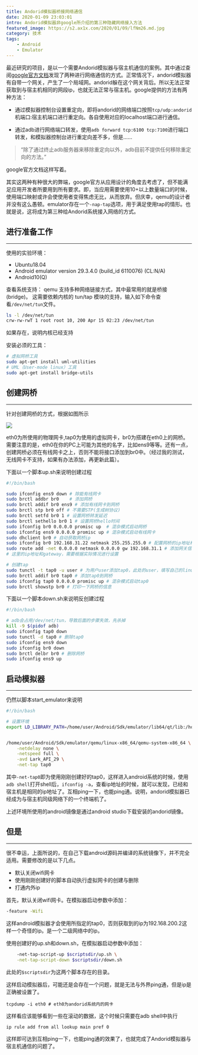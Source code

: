 ```yaml
---
title: Andorid模拟器桥接网络通信
date: 2020-01-09 23:03:01
intro: Andorid模拟器非google所介绍的第三种隐藏网络接入方法
featured_image: https://s2.ax1x.com/2020/01/09/lfNm26.md.jpg
category: 技术
tags: 
    - Android
    - Emulator
---
```


最近研究的项目，是以一个需要Andorid模拟器与宿主机通信的案例。其中通过查阅[google官方文档](https://developer.android.google.cn/studio/run/emulator-networking?hl=zh-cn)发现了两种进行网络通信的方式。正常情况下，andorid模拟器有自带一个网关，产生了一个局域网。andorid躲在这个网关背后。所以无法正常获取到与宿主机相同的网段ip，也就无法正常与宿主机。google提供的方法有两种方法：
* 通过模拟器控制台设置重定向，即将andorid的网络端口按照`tcp/udp:andorid`机端口:宿主机端口进行重定向。各自使用对应的localhost端口进行通信。

* 通过adb进行网络端口转发，使用`adb forward tcp:6100 tcp:7100`进行端口转发，和模拟器控制台进行重定向差不多，但是......
> “除了通过终止adb服务器来移除重定向以外，adb目前不提供任何移除重定向的方法。”

google官方文档这样写着。

其实这两种有种很大的弊端，google官方从应用设计的角度去考虑了，但不能满足应用开发者所要用到所有要求。即，当应用需要使用10+以上数量端口的时候，使用端口映射或许会使使用者变得焦虑无比，从而放弃。但庆幸，qemu的设计者并没有这么愚顿。emulator存在一个`-nap-tap`选项，用于满足使用tap的情形。也就是说，这将成为第三种给Andorid系统接入网络的方式。

## 进行准备工作
***
使用的实验环境：
* Ubuntu18.04
* Android emulator version 29.3.4.0 (build_id 6110076) (CL:N/A)
* Android10(Q)

查看系统支持：
qemu 支持多种网络链接方式，其中最常用的就是桥接(bridge)。 这需要依赖内核的 tun/tap 模块的支持，输入如下命令查看`/dev/net/tun`文件。

```bash
ls -l /dev/net/tun 
crw-rw-rwT 1 root root 10, 200 Apr 15 02:23 /dev/net/tun
```
如果存在，说明内核已经支持

安装必须的工具：
```bash
# 虚拟网桥工具
sudo apt-get install uml-utilities
# UML（User-mode linux）工具
sudo apt-get install bridge-utils
```
## 创建网桥
***
针对创建网桥的方式，根据如图所示

<img src="https://s2.ax1x.com/2020/01/09/lfN5dJ.png" class="img-shadow" />

eth0为所使用的物理网卡,tap0为使用的虚拟网卡，br0为搭建在eth0上的网桥。需要注意的是，eth0在你的PC上可能为其他的名字，比如ens9等等。还有一点，创建网桥必须在有线网卡之上，否则不能将接口添加到br0中。（经过我的测试，无线网卡不支持，如果有办法添加，再更新此篇）。

下面以一个脚本up.sh来说明创建过程
```bash
#!/bin/bash

sudo ifconfig ens9 down # 除能有线网卡
sudo brctl addbr br0    # 添加网桥
sudo brctl addif br0 ens9 # 添加有线网卡到网桥
sudo brctl stp br0 off # 不需要STP(生成树协议)
sudo brctl setfd br0 1 # 设置网桥转发延迟
sudo brctl sethello br0 1 # 设置网桥hello时间
sudo ifconfig br0 0.0.0.0 promisc up  # 混杂模式启动网桥
sudo ifconfig ens9 0.0.0.0 promisc up # 混杂模式启动有线网卡
sudo dhclient br0 # 自动获取网桥ip
sudo ifconfig br0 192.168.31.22 netmask 255.255.255.0 # 配置网桥的ip地址和掩码
sudo route add -net 0.0.0.0 netmask 0.0.0.0 gw 192.168.31.1 # 添加网关信息
# 这里的ip地址和gateway，需要根据实际情况进行设置

# 创建tap
sudo tunctl -t tap0 -u user # 为用户user添加tap0，此处的user，填写自己的linux账户名
sudo brctl addif br0 tap0 # 添加tap0到网桥
sudo ifconfig tap0 0.0.0.0 promisc up # 混杂模式启动tap0
sudo brctl showstp br0 # 打印一下网桥的信息
```

下面以一个脚本down.sh来说明反创建过程
```bash
#!/bin/bash 

# adb会占用/dev/net/tun，导致后面的步骤失效，先杀掉
kill -9 $(pidof adb) 
sudo ifconfig tap0 down 
sudo tunctl -d tap0 # 删除tap0
sudo ifconfig ens9 down
sudo ifconfig br0 down
sudo brctl delbr br0 # 删除网桥
sudo ifconfig ens9 up

```

## 启动模拟器
***
仍然以脚本start_emulator来说明
```bash
#!/bin/bash

# 设置环境
export LD_LIBRARY_PATH=/home/user/Android/Sdk/emulator/lib64/qt/lib:/home/user/Android/Sdk/emulator/lib64


/home/user/Android/Sdk/emulator/qemu/linux-x86_64/qemu-system-x86_64 \
	-netdelay none \
	-netspeed full \
	-avd Lark_API_29 \
	-net-tap tap0 
```

其中`-net-tap0`即为使用刚刚创建好的tap0，这样进入android系统的时候，使用`adb shell`打开shell后，`ifconfig -a`，查看ip地址的时候，就可以发现，已经和宿主机是相同的ip地址了。互相ping一下，也能ping通。说明，andorid模拟器已经成为与宿主机同级网络下的一个终端机了。

上述环境所使用的android镜像是通过android studio下载安装的andorid镜像。

## 但是
***
很不幸运，上面所说的，在自己下载android源码并编译的系统镜像下，并不完全适用。需要修改的是以下几点。

* 默认关闭wifi网卡
* 使用刚刚创建好的脚本自动执行虚拟网卡的创建与删除
* 打通内外ip

首先，默认关闭wifi网卡。在模拟器启动参数中添加：
```bash
-feature -Wifi
```
这样android模拟器才会使用所指定的tap0，否则获取到的ip为192.168.200.2这样一个奇怪的ip。是一个二级网络中的ip。

使用创建好的up.sh和down.sh，在模拟器启动参数中添加：
```bash
	-net-tap-script-up $scriptsdir/up.sh \
	-net-tap-script-down $scriptsdir/down.sh
```
此处的`$scriptsdir`为这两个脚本存在的目录。

这样启动模拟器后，可能还是会存在一个问题，就是无法与外界ping通，但是ip是正确被设置了。
```
tcpdump -i eth0 # eth0为andorid系统内的网卡
```
这样看应该能够看到一些在滚动的数据，这个时候只需要在adb shell中执行
```
ip rule add from all lookup main pref 0
```

这样即可达到互相ping一下，也能ping通的效果了，也就完成了Andorid模拟器与宿主机通信的问题了。


